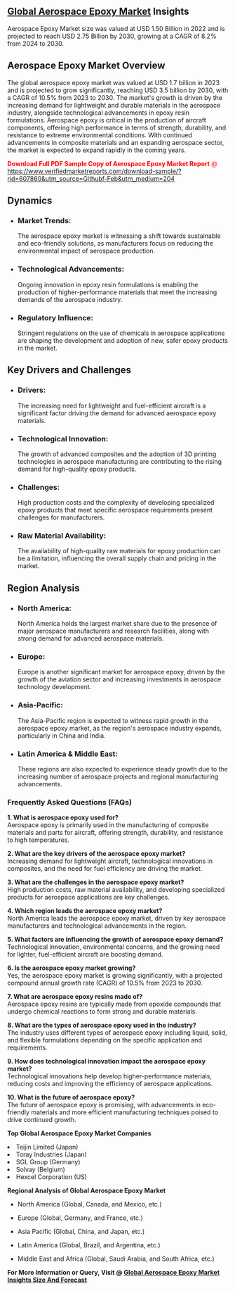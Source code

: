 <h2><a href="https://www.verifiedmarketreports.com/download-sample/?rid=607860&amp;utm_source=Githubf&amp;utm_medium=204" target="_blank">Global Aerospace Epoxy Market</a> Insights</h2><p>Aerospace Epoxy Market size was valued at USD 1.50 Billion in 2022 and is projected to reach USD 2.75 Billion by 2030, growing at a CAGR of 8.2% from 2024 to 2030.</p><p> <h2>Aerospace Epoxy Market Overview</h2> <p>The global aerospace epoxy market was valued at USD 1.7 billion in 2023 and is projected to grow significantly, reaching USD 3.5 billion by 2030, with a CAGR of 10.5% from 2023 to 2030. The market's growth is driven by the increasing demand for lightweight and durable materials in the aerospace industry, alongside technological advancements in epoxy resin formulations. Aerospace epoxy is critical in the production of aircraft components, offering high performance in terms of strength, durability, and resistance to extreme environmental conditions. With continued advancements in composite materials and an expanding aerospace sector, the market is expected to expand rapidly in the coming years.</p> <p><p><span class=""><span style="color: #ff0000;"><strong>Download Full PDF Sample Copy of Aerospace Epoxy Market Report</strong> @ </span><a href="https://www.verifiedmarketreports.com/download-sample/?rid=607860&amp;utm_source=Githubf-Feb&amp;utm_medium=204" target="_blank">https://www.verifiedmarketreports.com/download-sample/?rid=607860&amp;utm_source=Githubf-Feb&amp;utm_medium=204</a></span></p></p> <h2>Dynamics</h2> <ul> <li><h3>Market Trends:</h3> The aerospace epoxy market is witnessing a shift towards sustainable and eco-friendly solutions, as manufacturers focus on reducing the environmental impact of aerospace production.</li> <li><h3>Technological Advancements:</h3> Ongoing innovation in epoxy resin formulations is enabling the production of higher-performance materials that meet the increasing demands of the aerospace industry.</li> <li><h3>Regulatory Influence:</h3> Stringent regulations on the use of chemicals in aerospace applications are shaping the development and adoption of new, safer epoxy products in the market.</li> </ul> <h2>Key Drivers and Challenges</h2> <ul> <li><h3>Drivers:</h3> The increasing need for lightweight and fuel-efficient aircraft is a significant factor driving the demand for advanced aerospace epoxy materials.</li> <li><h3>Technological Innovation:</h3> The growth of advanced composites and the adoption of 3D printing technologies in aerospace manufacturing are contributing to the rising demand for high-quality epoxy products.</li> <li><h3>Challenges:</h3> High production costs and the complexity of developing specialized epoxy products that meet specific aerospace requirements present challenges for manufacturers.</li> <li><h3>Raw Material Availability:</h3> The availability of high-quality raw materials for epoxy production can be a limitation, influencing the overall supply chain and pricing in the market.</li> </ul> <h2>Region Analysis</h2> <ul> <li><h3>North America:</h3> North America holds the largest market share due to the presence of major aerospace manufacturers and research facilities, along with strong demand for advanced aerospace materials.</li> <li><h3>Europe:</h3> Europe is another significant market for aerospace epoxy, driven by the growth of the aviation sector and increasing investments in aerospace technology development.</li> <li><h3>Asia-Pacific:</h3> The Asia-Pacific region is expected to witness rapid growth in the aerospace epoxy market, as the region's aerospace industry expands, particularly in China and India.</li> <li><h3>Latin America & Middle East:</h3> These regions are also expected to experience steady growth due to the increasing number of aerospace projects and regional manufacturing advancements.</li> </ul> <h3>Frequently Asked Questions (FAQs)</h3> <p><b>1. What is aerospace epoxy used for?</b><br>Aerospace epoxy is primarily used in the manufacturing of composite materials and parts for aircraft, offering strength, durability, and resistance to high temperatures.</p> <p><b>2. What are the key drivers of the aerospace epoxy market?</b><br>Increasing demand for lightweight aircraft, technological innovations in composites, and the need for fuel efficiency are driving the market.</p> <p><b>3. What are the challenges in the aerospace epoxy market?</b><br>High production costs, raw material availability, and developing specialized products for aerospace applications are key challenges.</p> <p><b>4. Which region leads the aerospace epoxy market?</b><br>North America leads the aerospace epoxy market, driven by key aerospace manufacturers and technological advancements in the region.</p> <p><b>5. What factors are influencing the growth of aerospace epoxy demand?</b><br>Technological innovation, environmental concerns, and the growing need for lighter, fuel-efficient aircraft are boosting demand.</p> <p><b>6. Is the aerospace epoxy market growing?</b><br>Yes, the aerospace epoxy market is growing significantly, with a projected compound annual growth rate (CAGR) of 10.5% from 2023 to 2030.</p> <p><b>7. What are aerospace epoxy resins made of?</b><br>Aerospace epoxy resins are typically made from epoxide compounds that undergo chemical reactions to form strong and durable materials.</p> <p><b>8. What are the types of aerospace epoxy used in the industry?</b><br>The industry uses different types of aerospace epoxy including liquid, solid, and flexible formulations depending on the specific application and requirements.</p> <p><b>9. How does technological innovation impact the aerospace epoxy market?</b><br>Technological innovations help develop higher-performance materials, reducing costs and improving the efficiency of aerospace applications.</p> <p><b>10. What is the future of aerospace epoxy?</b><br>The future of aerospace epoxy is promising, with advancements in eco-friendly materials and more efficient manufacturing techniques poised to drive continued growth.</p> </p><p><strong>Top Global Aerospace Epoxy Market Companies</strong></p><div data-test-id=""><p><li>Teijin Limited (Japan)</li><li> Toray Industries (Japan)</li><li> SGL Group (Germany)</li><li> Solvay (Belgium)</li><li> Hexcel Corporation (US)</li></p><div><strong>Regional Analysis of&nbsp;Global Aerospace Epoxy Market</strong></div><ul><li dir="ltr"><p dir="ltr">North America&nbsp;(Global, Canada, and Mexico, etc.)</p></li><li dir="ltr"><p dir="ltr">Europe (Global, Germany, and France, etc.)</p></li><li dir="ltr"><p dir="ltr">Asia Pacific&nbsp;(Global, China, and Japan, etc.)</p></li><li dir="ltr"><p dir="ltr">Latin America&nbsp;(Global, Brazil, and Argentina, etc.)</p></li><li dir="ltr">Middle East and Africa&nbsp;(Global, Saudi Arabia, and South Africa, etc.)</li></ul><p><strong>For More Information or Query, Visit @&nbsp;</strong><strong><a href="https://www.verifiedmarketreports.com/product/aerospace-epoxy-market/?utm_source=Githubf&amp;utm_medium=204" target="_blank">Global Aerospace Epoxy Market Insights Size And Forecast</a></strong></p></div>
